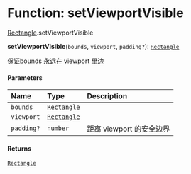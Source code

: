 # Function: setViewportVisible

[Rectangle](/en/auto-docs/free-layout-editor/modules/Rectangle.md).setViewportVisible

**setViewportVisible**(`bounds`, `viewport`, `padding?`): [`Rectangle`](/en/auto-docs/free-layout-editor/classes/Rectangle-1.md)

保证bounds 永远在 viewport 里边

#### Parameters

| Name | Type | Description |
| :------ | :------ | :------ |
| `bounds` | [`Rectangle`](/en/auto-docs/free-layout-editor/classes/Rectangle-1.md) |  |
| `viewport` | [`Rectangle`](/en/auto-docs/free-layout-editor/classes/Rectangle-1.md) |  |
| `padding?` | `number` | 距离 viewport 的安全边界 |

#### Returns

[`Rectangle`](/en/auto-docs/free-layout-editor/classes/Rectangle-1.md)
